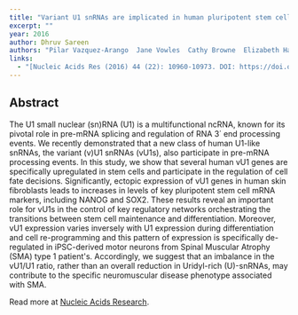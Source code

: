 ```yaml
---
title: "Variant U1 snRNAs are implicated in human pluripotent stem cell maintenance and neuromuscular disease"
excerpt: ""
year: 2016
author: Dhruv Sareen
authors: "Pilar Vazquez-Arango  Jane Vowles  Cathy Browne  Elizabeth Hartfield Hugo J. R. Fernandes  Berhan Mandefro  Dhruv Sareen  William James Richard Wade-Martins  Sally A. Cowley  Shona Murphy  Dawn O'Reilly"
links:
  - "[Nucleic Acids Res (2016) 44 (22): 10960-10973. DOI: https://doi.org/10.1093/nar/gkw711](https://academic.oup.com/nar/article/44/22/10960/2691326/Variant-U1-snRNAs-are-implicated-in-human)"
---
```



## Abstract

The U1 small nuclear (sn)RNA (U1) is a multifunctional ncRNA, known for its pivotal role in pre-mRNA splicing and regulation of RNA 3΄ end processing events. We recently demonstrated that a new class of human U1-like snRNAs, the variant (v)U1 snRNAs (vU1s), also participate in pre-mRNA processing events. In this study, we show that several human vU1 genes are specifically upregulated in stem cells and participate in the regulation of cell fate decisions. Significantly, ectopic expression of vU1 genes in human skin fibroblasts leads to increases in levels of key pluripotent stem cell mRNA markers, including NANOG and SOX2. These results reveal an important role for vU1s in the control of key regulatory networks orchestrating the transitions between stem cell maintenance and differentiation. Moreover, vU1 expression varies inversely with U1 expression during differentiation and cell re-programming and this pattern of expression is specifically de-regulated in iPSC-derived motor neurons from Spinal Muscular Atrophy (SMA) type 1 patient's. Accordingly, we suggest that an imbalance in the vU1/U1 ratio, rather than an overall reduction in Uridyl-rich (U)-snRNAs, may contribute to the specific neuromuscular disease phenotype associated with SMA.

Read more at [Nucleic Acids Research](https://academic.oup.com/nar/article/44/22/10960/2691326/Variant-U1-snRNAs-are-implicated-in-human).



